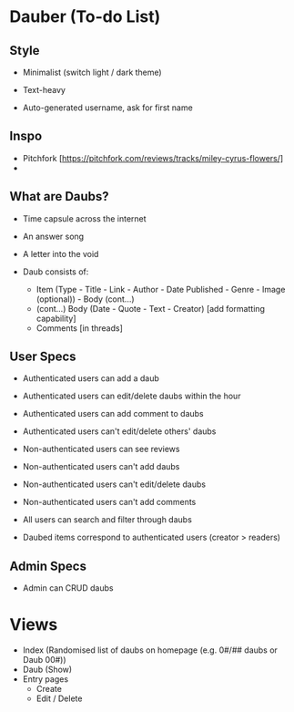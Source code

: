 # Dauber (To-do List)

## Style

- Minimalist (switch light / dark theme)
- Text-heavy

- Auto-generated username, ask for first name

## Inspo

- Pitchfork [https://pitchfork.com/reviews/tracks/miley-cyrus-flowers/]
- 

## What are Daubs?

- Time capsule across the internet
- An answer song
- A letter into the void

- Daub consists of:
    - Item (Type - Title - Link - Author - Date Published - Genre - Image (optional)) - Body (cont...)
    - (cont...) Body (Date - Quote - Text - Creator) [add formatting capability]
    - Comments [in threads]

## User Specs

- Authenticated users can add a daub
- Authenticated users can edit/delete daubs within the hour
- Authenticated users can add comment to daubs
- Authenticated users can't edit/delete others' daubs
- Non-authenticated users can see reviews

- Non-authenticated users can't add daubs
- Non-authenticated users can't edit/delete daubs
- Non-authenticated users can't add comments

- All users can search and filter through daubs

- Daubed items correspond to authenticated users (creator > readers)

## Admin Specs

- Admin can CRUD daubs

# Views

- Index (Randomised list of daubs on homepage (e.g. 0#/## daubs or Daub 00#))
- Daub (Show)
- Entry pages
    - Create
    - Edit / Delete
